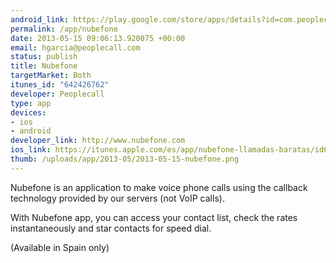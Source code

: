 ```yaml
--- 
android_link: https://play.google.com/store/apps/details?id=com.peoplecall.nubefone
permalink: /app/nubefone
date: 2013-05-15 09:06:13.920075 +00:00
email: hgarcia@peoplecall.com
status: publish
title: Nubefone
targetMarket: Both
itunes_id: "642426762"
developer: Peoplecall
type: app
devices: 
- ios
- android
developer_link: http://www.nubefone.com
ios_link: https://itunes.apple.com/es/app/nubefone-llamadas-baratas/id642426762
thumb: /uploads/app/2013-05/2013-05-15-nubefone.png
---
```


Nubefone is an application to make voice phone calls using the callback technology provided by our servers (not VoIP calls).

With Nubefone app, you can access your contact list, check the rates instantaneously and star contacts for speed dial.

(Available in Spain only)
